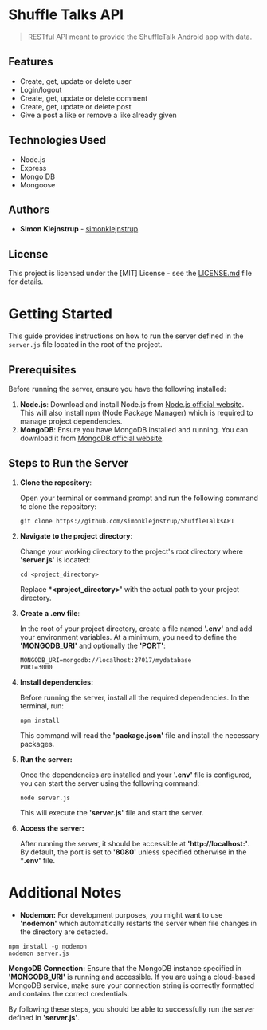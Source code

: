 # Shuffle Talks API

> RESTful API meant to provide the ShuffleTalk Android app with data.

## Features

- Create, get, update or delete user
- Login/logout
- Create, get, update or delete comment
- Create, get, update or delete post
- Give a post a like or remove a like already given

## Technologies Used

- Node.js
- Express
- Mongo DB
- Mongoose

## Authors

- **Simon Klejnstrup** - [simonklejnstrup](https://github.com/simonklejnstrup)

## License

This project is licensed under the [MIT] License - see the [LICENSE.md](LICENSE.md) file for details.

# Getting Started

This guide provides instructions on how to run the server defined in the `server.js` file located in the root of the project.

## Prerequisites

Before running the server, ensure you have the following installed:

1. **Node.js**: Download and install Node.js from [Node.js official website](https://nodejs.org/). This will also install npm (Node Package Manager) which is required to manage project dependencies.
2. **MongoDB**: Ensure you have MongoDB installed and running. You can download it from [MongoDB official website](https://www.mongodb.com/try/download/community).

## Steps to Run the Server

1. **Clone the repository**:
   
   Open your terminal or command prompt and run the following command to clone the repository:
   ```
   git clone https://github.com/simonklejnstrup/ShuffleTalksAPI
   ```

2. **Navigate to the project directory**:

   Change your working directory to the project's root directory where **'server.js'** is located:

   ```
   cd <project_directory>
   ```

   Replace ***<project_directory>'** with the actual path to your project directory.

3. **Create a .env file**:

   In the root of your project directory, create a file named **'.env'** and add your environment variables. At a
   minimum, you need to define the **'MONGODB_URI'** and optionally the **'PORT'**:

   ```
   MONGODB_URI=mongodb://localhost:27017/mydatabase
   PORT=3000
   ```

4. **Install dependencies:**

   Before running the server, install all the required dependencies. In the terminal, run:

   ```
   npm install
   ```

   This command will read the **'package.json'** file and install the necessary packages.

5. **Run the server:**

   Once the dependencies are installed and your **'.env'** file is configured, you can start the server using the
   following command:

   ```
   node server.js
   ```

   This will execute the **'server.js'** file and start the server.

7. **Access the server:**

   After running the server, it should be accessible at **'http://localhost:<port>'**. By default, the port is set
   to
   **'8080'** unless specified otherwise in the ***.env'** file.

# Additional Notes

   - **Nodemon:** For development purposes, you might want to use **'nodemon'** which automatically restarts the server
     when file changes in the directory are detected.

   ```
   npm install -g nodemon
   nodemon server.js
   ```

   **MongoDB Connection:** Ensure that the MongoDB instance specified in **'MONGODB_URI'** is running and accessible. If
   you are using a cloud-based MongoDB service, make sure your connection string is correctly formatted and
   contains the correct credentials.

By following these steps, you should be able to successfully run the server defined in **'server.js'**.

